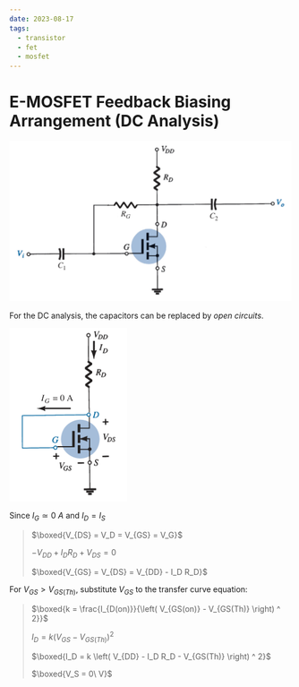 ```yaml
---
date: 2023-08-17
tags:
  - transistor
  - fet
  - mosfet
---
```


# E-MOSFET Feedback Biasing Arrangement (DC Analysis)

![](./media/n-channel-enhancement-type-mosfet-feedback-biasing-arrangement.png)

For the DC analysis, the capacitors can be replaced by *open circuits*.

![](./media/n-channel-enhancement-type-mosfet-feedback-biasing-arrangement-dc-analysis.png)

Since $I_G \simeq 0\ A$ and $I_D = I_S$

> $\boxed{V_{DS} = V_D = V_{GS} = V_G}$
>
> $-V_{DD} + I_D R_D + V_{DS} = 0$
>
> $\boxed{V_{GS} = V_{DS} = V_{DD} - I_D R_D}$

For $V_{GS} > V_{GS(Th)}$, substitute $V_{GS}$ to the transfer curve equation:

> $\boxed{k = \frac{I_{D(on)}}{\left( V_{GS(on)} - V_{GS(Th)} \right) ^ 2}}$
>
> $I_D = k \left( V_{GS} - V_{GS(Th)} \right) ^ 2$
>
> $\boxed{I_D = k \left( V_{DD} - I_D R_D - V_{GS(Th)} \right) ^ 2}$
>
> $\boxed{V_S = 0\ V}$

